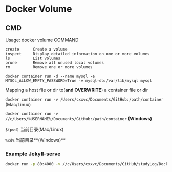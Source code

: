 # Docker Volume

## CMD

Usage:  docker volume COMMAND

    create      Create a volume
    inspect     Display detailed information on one or more volumes
    ls          List volumes
    prune       Remove all unused local volumes
    rm          Remove one or more volumes

`docker container run -d --name mysql -e MYSQL_ALLOW_EMPTY_PASSWORD=True -v mysql-db:/var/lib/mysql mysql`

Mapping a host flie or dir to(**and OVERWRITE**) a container file or dir

`docker container run -v /Users/cxxvc/Documents/GitHub:/path/container` (Mac/Linux)

`docker container run -v //c/Users/%USERNAME%/Documents/GitHub:/path/container` **(Windows)**

`$(pwd)` 当前目录(Mac/Linux)

`%cd%` 当前目录**(Windows)**

### Example Jekyll-serve

```bash
docker run -p 80:4000 -v //c/Users/cxxvc/Documents/GitHub/studyLog/Docker/bindmount-sample-1:/site --name jekyll-serve bretfisher/jekyll-serve
```
